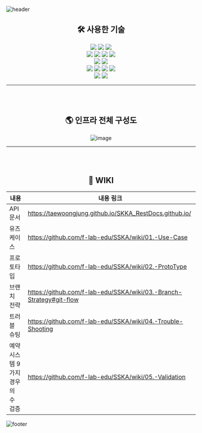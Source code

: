![header](https://capsule-render.vercel.app/api?type=waving&color=timeAuto&height=200&section=header&text=SKKA&fontSize=90&animation=twinkling)


<div align="center">

## 🛠️ 사용한 기술

</div>

<div align="center">
	<img src="https://img.shields.io/badge/Java-007396?style=flat&logo=Java&logoColor=white" />
  <img src="https://img.shields.io/badge/Spring%20Boot-6DB33F?style=flat-square&logo=Spring%20Boot&logoColor=black"/>
	<img src="https://img.shields.io/badge/Gradle-02303A?style=flat&logo=Gradle&logoColor=white" />
</div>

<div align="center">
  <img src="https://img.shields.io/badge/MySQL-4479A1?style=flat&logo=MySQL&logoColor=white" />
  <img src="https://img.shields.io/badge/Flyway-CC0200?style=flat&logo=Flyway&logoColor=white" />
  <img src="https://img.shields.io/badge/h2-0094F5?style=flat&logo=h2&logoColor=white" />
  <img src="https://img.shields.io/badge/Hibernate-59666C?style=flat&logo=Hibernate&logoColor=white" />
</div>

<div align="center">
  <img src="https://img.shields.io/badge/Junit5-25A162?style=flat&logo=Junit5&logoColor=white" />
  <img src="https://img.shields.io/badge/Mockito-00A98F?style=flat&logo=Mockito&logoColor=white" />
</div>

<div align="center">
  <img src="https://img.shields.io/badge/Docker-2496ED?style=flat&logo=Docker&logoColor=white" />
  <img src="https://img.shields.io/badge/Naver%20Cloud%20Platform-03C75A?style=flat&logo=Naver%20Cloud%20Platform&logoColor=white" />
  <img src="https://img.shields.io/badge/Asciidoctor-E40046?style=flat&logo=Asciidoctor&logoColor=white" />
  <img src="https://img.shields.io/badge/GitHub-181717?style=flat&logo=GitHub&logoColor=white" />
</div>

<div align="center">
  <img src="https://img.shields.io/badge/GitHub%20Actions-2088FF?style=flat&logo=GitHub%20Actions&logoColor=white" />
  <img src="https://img.shields.io/badge/Spring%20REST%20Docs-006643?style=flat&logo=Spring%20REST%20Docs&logoColor=white" />
</div>
  
---------------------------------------  
  
<br><br>

<div align="center">
	
## 🌎 인프라 전체 구성도

![image](https://user-images.githubusercontent.com/70272679/216142657-0af09892-135c-45ec-ad9c-a8abf268c9c5.png)
	
</div>

---------------------------------------  


<br><br>
	
<div align="center">

## 📝 WIKI

| 내용             | 내용 링크                                                                |
| ----------------- | ------------------------------------------------------------------ |
| API 문서 | https://taewoongjung.github.io/SKKA_RestDocs.github.io/ |
| 유즈 케이스 | https://github.com/f-lab-edu/SSKA/wiki/01.-Use-Case |
| 프로토타입 | https://github.com/f-lab-edu/SSKA/wiki/02.-ProtoType |
| 브랜치 전략 | https://github.com/f-lab-edu/SSKA/wiki/03.-Branch-Strategy#git-flow |
| 트러블 슈팅 | https://github.com/f-lab-edu/SSKA/wiki/04.-Trouble-Shooting |
| 예약 시스템 9가지 경우의 수 검증 | https://github.com/f-lab-edu/SSKA/wiki/05.-Validation |
</div>

![footer](https://capsule-render.vercel.app/api?type=waving&color=timeAuto&height=200&section=footer)

